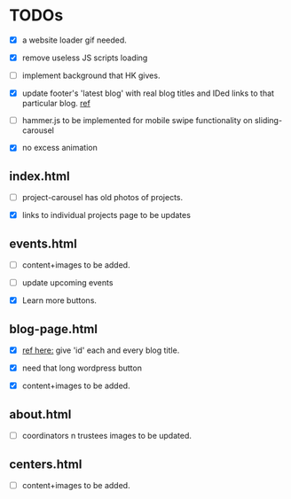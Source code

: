 # TODOs

- [x] a website loader gif needed.

- [x] remove useless JS scripts loading

- [ ] implement background that HK gives.

- [x] update footer's 'latest blog' with real blog titles and IDed links to that particular blog. [ref](##blog-page.html)

- [ ] hammer.js to be implemented for mobile swipe functionality on sliding-carousel

- [x] no excess animation

## index.html

- [ ] project-carousel has old photos of projects.

- [x] links to individual projects page to be updates

## events.html

- [ ] content+images to be added.

- [ ] update upcoming events

- [x] Learn more buttons.

## blog-page.html

- [x] [ref here:](#nowhere) give 'id' each and every blog title.

- [x] need that long wordpress button

- [x] content+images to be added.

## about.html

- [ ] coordinators n trustees images to be updated.

## centers.html

- [ ] content+images to be added.
